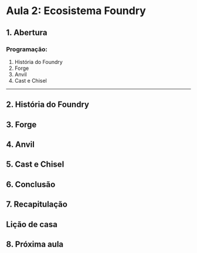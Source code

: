 # Aula 2: Ecosistema Foundry

## 1. Abertura

### Programação:

1. História do Foundry
2. Forge
3. Anvil
4. Cast e Chisel

---

## 2. História do Foundry

## 3. Forge

## 4. Anvil

## 5. Cast e Chisel

## 6. Conclusão

## 7. Recapitulação

## Lição de casa

## 8. Próxima aula

